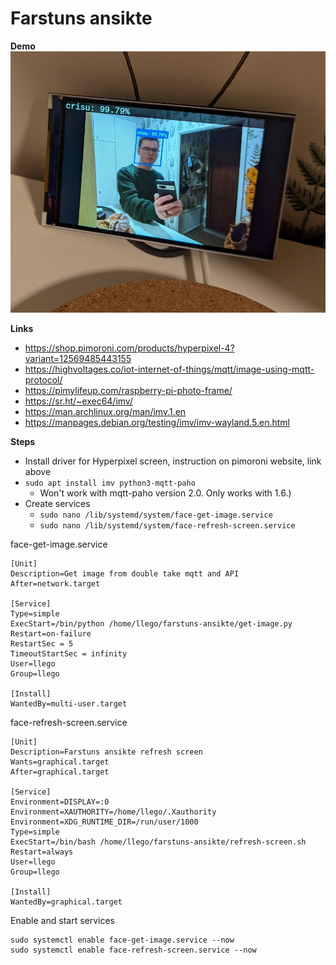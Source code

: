 # Farstuns ansikte

**Demo**
![demo](./demo.png)

**Links**
- https://shop.pimoroni.com/products/hyperpixel-4?variant=12569485443155
- https://highvoltages.co/iot-internet-of-things/mqtt/image-using-mqtt-protocol/
- https://pimylifeup.com/raspberry-pi-photo-frame/
- https://sr.ht/~exec64/imv/
- https://man.archlinux.org/man/imv.1.en
- https://manpages.debian.org/testing/imv/imv-wayland.5.en.html

**Steps**
- Install driver for Hyperpixel screen, instruction on pimoroni website, link above
- `sudo apt install imv python3-mqtt-paho` 
  - Won't work with mqtt-paho version 2.0. Only works with 1.6.)
- Create services
  - `sudo nano /lib/systemd/system/face-get-image.service`
  - `sudo nano /lib/systemd/system/face-refresh-screen.service`

face-get-image.service
```
[Unit]
Description=Get image from double take mqtt and API
After=network.target

[Service]
Type=simple
ExecStart=/bin/python /home/llego/farstuns-ansikte/get-image.py
Restart=on-failure
RestartSec = 5
TimeoutStartSec = infinity
User=llego
Group=llego

[Install]
WantedBy=multi-user.target
```

face-refresh-screen.service
```
[Unit]
Description=Farstuns ansikte refresh screen
Wants=graphical.target
After=graphical.target

[Service]
Environment=DISPLAY=:0
Environment=XAUTHORITY=/home/llego/.Xauthority
Environment=XDG_RUNTIME_DIR=/run/user/1000
Type=simple
ExecStart=/bin/bash /home/llego/farstuns-ansikte/refresh-screen.sh
Restart=always
User=llego
Group=llego

[Install]
WantedBy=graphical.target
```

Enable and start services
```
sudo systemctl enable face-get-image.service --now
sudo systemctl enable face-refresh-screen.service --now
```


